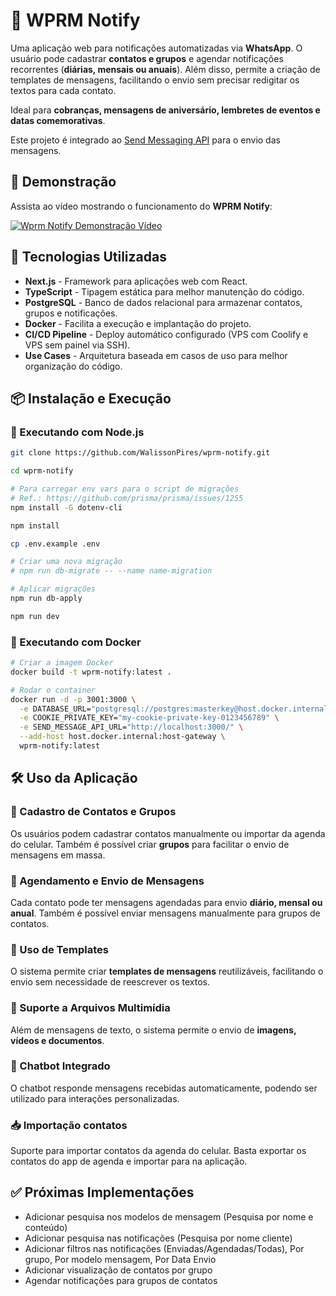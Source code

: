 # 🔔 WPRM Notify

Uma aplicação web para notificações automatizadas via **WhatsApp**. O usuário pode cadastrar **contatos e grupos** e agendar notificações recorrentes (**diárias, mensais ou anuais**). Além disso, permite a criação de templates de mensagens, facilitando o envio sem precisar redigitar os textos para cada contato.

Ideal para **cobranças, mensagens de aniversário, lembretes de eventos e datas comemorativas**.

Este projeto é integrado ao [Send Messaging API](https://github.com/WalissonPires/MessagingApi) para o envio das mensagens.

## 🎥 Demonstração

Assista ao vídeo mostrando o funcionamento do **WPRM Notify**:

[![Wprm Notify Demonstração Vídeo](https://img.youtube.com/vi/sU3n5tJiTQ8/0.jpg)](http://www.youtube.com/watch?v=sU3n5tJiTQ8 "Wprm Notify Demonstração Vídeo")


## 🚀 Tecnologias Utilizadas

- **Next.js** - Framework para aplicações web com React.
- **TypeScript** - Tipagem estática para melhor manutenção do código.
- **PostgreSQL** - Banco de dados relacional para armazenar contatos, grupos e notificações.
- **Docker** - Facilita a execução e implantação do projeto.
- **CI/CD Pipeline** - Deploy automático configurado (VPS com Coolify e VPS sem painel via SSH).
- **Use Cases** - Arquitetura baseada em casos de uso para melhor organização do código.

## 📦 Instalação e Execução

### 🔹 Executando com Node.js

```bash
git clone https://github.com/WalissonPires/wprm-notify.git

cd wprm-notify

# Para carregar env vars para o script de migrações
# Ref.: https://github.com/prisma/prisma/issues/1255
npm install -G dotenv-cli

npm install

cp .env.example .env

# Criar uma nova migração
# npm run db-migrate -- --name name-migration

# Aplicar migrações
npm run db-apply

npm run dev
```

### 🐳 Executando com Docker

```sh
# Criar a imagem Docker
docker build -t wprm-notify:latest .

# Rodar o container
docker run -d -p 3001:3000 \
  -e DATABASE_URL="postgresql://postgres:masterkey@host.docker.internal:5432/wprmnotify?schema=public" \
  -e COOKIE_PRIVATE_KEY="my-cookie-private-key-0123456789" \
  -e SEND_MESSAGE_API_URL="http://localhost:3000/" \
  --add-host host.docker.internal:host-gateway \
  wprm-notify:latest
```

## 🛠 Uso da Aplicação

### 📌 Cadastro de Contatos e Grupos

Os usuários podem cadastrar contatos manualmente ou importar da agenda do celular. Também é possível criar **grupos** para facilitar o envio de mensagens em massa.

### 📆 Agendamento e Envio de Mensagens

Cada contato pode ter mensagens agendadas para envio **diário, mensal ou anual**. Também é possível enviar mensagens manualmente para grupos de contatos.

### 📑 Uso de Templates

O sistema permite criar **templates de mensagens** reutilizáveis, facilitando o envio sem necessidade de reescrever os textos.

### 📎 Suporte a Arquivos Multimídia

Além de mensagens de texto, o sistema permite o envio de **imagens, vídeos e documentos**.

### 🤖 Chatbot Integrado

O chatbot responde mensagens recebidas automaticamente, podendo ser utilizado para interações personalizadas.

### 📥 Importação contatos

Suporte para importar contatos da agenda do celular. Basta exportar os contatos do app de agenda e importar para na aplicação.

## ✅ Próximas Implementações

- Adicionar pesquisa nos modelos de mensagem (Pesquisa por nome e conteúdo)
- Adicionar pesquisa nas notificações (Pesquisa por nome cliente)
- Adicionar filtros nas notificações (Enviadas/Agendadas/Todas), Por grupo, Por modelo mensagem, Por Data Envio
- Adicionar visualização de contatos por grupo
- Agendar notificações para grupos de contatos